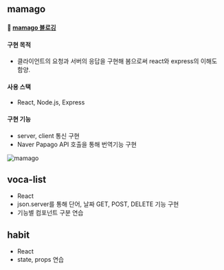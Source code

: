 ## mamago
#### 📎 [mamago 블로깅](https://velog.io/@ellie12/MINI-Mamago)

#### 구현 목적
- 클라이언트의 요청과 서버의 응답을 구현해 봄으로써 react와 express의 이해도 함양.
#### 사용 스택
- React, Node.js, Express
#### 구현 기능
- server, client 통신 구현
- Naver Papago API 호출을 통해 번역기능 구현

![mamago](https://user-images.githubusercontent.com/83012943/147855186-325c32e1-bda7-46e5-b231-4b3b73c2b688.gif)


## voca-list

- React
- json.server를 통해 단어, 날짜 GET, POST, DELETE 기능 구현
- 기능별 컴포넌트 구분 연습

## habit

- React
- state, props 연습
